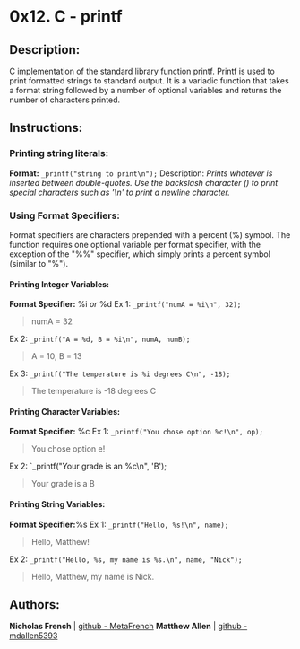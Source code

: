 

# 0x12. C - printf



## Description: 
C implementation of the standard library function printf. Printf is used to print formatted strings to standard output. It is a variadic function that takes a format string followed by a number of optional variables and returns the number of characters printed.  



## Instructions:


### Printing string literals:
__Format:__ `_printf("string to print\n");`
Description: _Prints whatever is inserted between double-quotes.  Use the backslash character (\) to print special characters such as '\n' to print a newline character._
  


### Using Format Specifiers:

Format specifiers are characters prepended with a percent (%) symbol.  The function requires one optional variable per format specifier, with the exception of the "%%" specifier, which simply prints a percent symbol (similar to "\%").


#### Printing Integer Variables:
__Format Specifier:__ %i _or_ %d
Ex 1: `_printf("numA = %i\n", 32);`
> numA = 32

Ex 2: `_printf("A = %d, B = %i\n", numA, numB);`
> A = 10, B = 13

Ex 3: `_printf("The temperature is %i degrees C\n", -18);`
> The temperature is -18 degrees C


#### Printing Character Variables:
__Format Specifier:__ %c
Ex 1: `_printf("You chose option %c!\n", op);`
> You chose option e!

Ex 2: `_printf("Your grade is an %c\n", 'B');
> Your grade is a B


#### Printing String Variables:
__Format Specifier:__%s
Ex 1: `_printf("Hello, %s!\n", name);`
> Hello, Matthew!

Ex 2: `_printf("Hello, %s, my name is %s.\n", name, "Nick");`
> Hello, Matthew, my name is Nick.



## Authors:
**Nicholas French** | [github - MetaFrench](https://github.com/MetaFrench)
**Matthew Allen** | [github - mdallen5393](https://github.com/mdallen5393)
